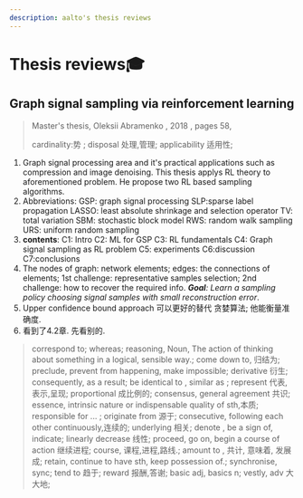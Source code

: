 ```yaml
---
description: aalto's thesis reviews
---
```


# Thesis reviews🎓

## Graph signal sampling via reinforcement learning

> Master's thesis, Oleksii Abramenko , 2018 , pages 58,
>
> cardinality:势 ;  disposal 处理,管理; applicability 适用性;

1. Graph signal processing area and it's practical applications such as compression and image denoising. This thesis applys RL theory to aforementioned problem. He propose two RL based sampling algorithms.
2. Abbreviations: GSP: graph signal processing   SLP:sparse label propagation    LASSO: least absolute shrinkage and selection operator    TV: total variation    SBM: stochastic block model     RWS: random walk sampling     URS: uniform random sampling
3. **contents**:  C1: Intro  C2: ML for GSP    C3: RL fundamentals   C4: Graph signal sampling as RL problem   C5: experiments   C6:discussion   C7:conclusions
4. The nodes of graph: network elements; edges: the connections of elements; 1st challenge: representative samples selection; 2nd challenge: how to recover the required info. _**Goal**: Learn a sampling policy choosing signal samples with small reconstruction error_.
5. Upper confidence bound approach 可以更好的替代 贪婪算法; 他能衡量准确度.
6. 看到了4.2章. 先看别的.

> correspond to; whereas; reasoning, Noun, The action of thinking about something in a logical, sensible way.; come down to, 归结为; preclude, prevent from happening, make impossible; derivative 衍生; consequently, as a result; be identical to , similar as ; represent 代表,表示,呈现;  proportional 成比例的; consensus, general agreement 共识;  essence, intrinsic nature or indispensable quality of sth,本质; responsible for ... ; originate from 源于;  consecutive, following each other continuously,连续的;  underlying 相关;   denote , be a sign of, indicate;   linearly decrease 线性;   proceed, go on, begin a course of action 继续进程;   course, 课程,进程,路线.;    amount to , 共计, 意味着, 发展成;  retain, continue to have sth, keep possession of.;    synchronise, sync;    tend to 趋于;  reward 报酬,答谢;   basic adj,  basics n;   vestly, adv 大大地;



